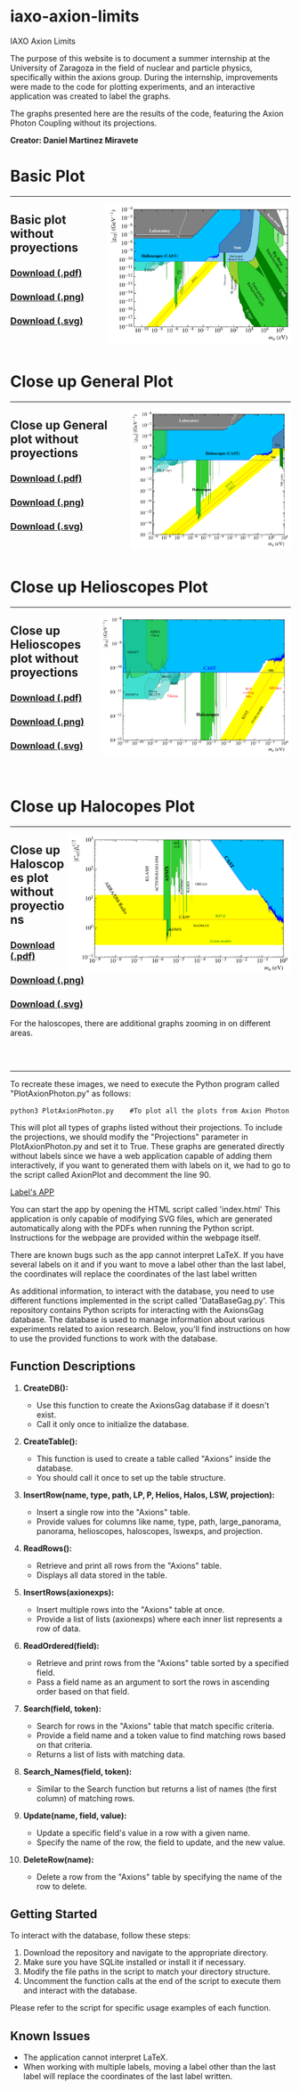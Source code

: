 # iaxo-axion-limits
IAXO Axion Limits

The purpose of this website is to document a summer internship at the University of Zaragoza in the field of nuclear and particle physics, specifically within the axions group. During the internship, improvements were made to the code for plotting experiments, and an interactive application was created to label the graphs.

The graphs presented here are the results of the code, featuring the Axion Photon Coupling without its projections.

**Creator: Daniel Martinez Miravete**

# Basic Plot
---
[<img align="right" height="250" src="Javat/plots/Labeled/AxionPhoton_large_panorama.svg">](https://github.com/DanielMartinezMiravete/Axion_Limits_Memory/blob/main/Javat/plots/Labeled/AxionPhoton_large_panoramalabeled.svg)

## Basic plot without proyections

### [Download (.pdf)](https://github.com/DanielMartinezMiravete/Axion_Limits_Memory/blob/main/Javat/plots/Labeled/AxionPhoton_large_panoramalabeled.pdf)
### [Download (.png)](https://github.com/DanielMartinezMiravete/Axion_Limits_Memory/blob/main/Javat/plots/Labeled/AxionPhoton_large_panorama.png)
### [Download (.svg)](https://github.com/DanielMartinezMiravete/Axion_Limits_Memory/blob/main/Javat/plots/Labeled/AxionPhoton_large_panorama.svg)

### &nbsp;

# Close up General Plot
---
[<img align="right" height="250" src="Javat/plots/Labeled/AxionPhoton_panorama.svg">](https://github.com/DanielMartinezMiravete/Axion_Limits_Memory/blob/main/Javat/plots/Labeled/AxionPhoton_panoramalabeled.svg)

## Close up General plot without proyections

### [Download (.pdf)](https://github.com/DanielMartinezMiravete/Axion_Limits_Memory/blob/main/Javat/plots/Labeled/AxionPhoton_panoramalabeled.pdf)
### [Download (.png)](https://github.com/DanielMartinezMiravete/Axion_Limits_Memory/blob/main/Javat/plots/Labeled/AxionPhoton_panorama.png)
### [Download (.svg)](https://github.com/DanielMartinezMiravete/Axion_Limits_Memory/blob/main/Javat/plots/Labeled/AxionPhoton_panorama.svg)

### &nbsp;

# Close up Helioscopes Plot
---
[<img align="right" height="250" src="Javat/plots/Labeled/AxionPhoton_helioscopes.svg">](https://github.com/DanielMartinezMiravete/Axion_Limits_Memory/blob/main/Javat/plots/Labeled/AxionPhoton_helioscopes.svg)

## Close up Helioscopes plot without proyections

### [Download (.pdf)](https://github.com/DanielMartinezMiravete/Axion_Limits_Memory/blob/main/Javat/plots/Labeled/AxionPhoton_helioscopeslabeled.pdf)
### [Download (.png)](https://github.com/DanielMartinezMiravete/Axion_Limits_Memory/blob/main/Javat/plots/Labeled/AxionPhoton_helioscopes.png)
### [Download (.svg)](https://github.com/DanielMartinezMiravete/Axion_Limits_Memory/blob/main/Javat/plots/Labeled/AxionPhoton_helioscopes.svg)

### &nbsp;
# Close up Halocopes Plot
---
[<img align="right" height="250" src="Javat/plots/Labeled/AxionPhoton_haloscopes.svg">](https://github.com/DanielMartinezMiravete/Axion_limts_Mermory/blob/main/Javat/plots/Labeled/AxionPhoton_haloscopes.svg)

## Close up Haloscopes plot without proyections

### [Download (.pdf)](https://github.com/DanielMartinezMiravete/Axion_Limits_Memory/blob/main/Javat/plots/Labeled/AxionPhoton_haloscopeslabeled.pdf)
### [Download (.png)](https://github.com/DanielMartinezMiravete/Axion_Limits_Memory/blob/main/Javat/plots/Labeled/AxionPhoton_haloscopes.png) 
### [Download (.svg)](https://github.com/DanielMartinezMiravete/Axion_Limits_Memory/blob/main/Javat/plots/Labeled/AxionPhoton_haloscopes.svg)
For the haloscopes, there are additional graphs zooming in on different areas.
### &nbsp;

---

To recreate these images, we need to execute the Python program called "PlotAxionPhoton.py" as follows:
```
python3 PlotAxionPhoton.py    #To plot all the plots from Axion Photon 
```
This will plot all types of graphs listed without their projections. To include the projections, we should modify the "Projections" parameter in PlotAxionPhoton.py and set it to True.
These graphs are generated directly without labels since we have a web application capable of adding them interactively, if you want to generated them with labels on it, we had to go to the script called AxionPlot and decomment the line 90.

[Label's APP](https://danielmartinezmiravete.github.io/Labels-App/)

You can start the app by opening the HTML script called 'index.html'
This application is only capable of modifying SVG files, which are generated automatically along with the PDFs when running the Python script. Instructions for the webpage are provided within the webpage itself.

There are known bugs such as the app cannot interpret LaTeX. If you have several labels on it and if you want to move a label other than the last label, the coordinates will replace the coordinates of the last label written

As additional information, to interact with the database, you need to use different functions implemented in the script called 'DataBaseGag.py'.
This repository contains Python scripts for interacting with the AxionsGag database. The database is used to manage information about various experiments related to axion research. Below, you'll find instructions on how to use the provided functions to work with the database.

## Function Descriptions

1. **CreateDB():**
   - Use this function to create the AxionsGag database if it doesn't exist.
   - Call it only once to initialize the database.

2. **CreateTable():**
   - This function is used to create a table called "Axions" inside the database.
   - You should call it once to set up the table structure.

3. **InsertRow(name, type, path, LP, P, Helios, Halos, LSW, projection):**
   - Insert a single row into the "Axions" table.
   - Provide values for columns like name, type, path, large_panorama, panorama, helioscopes, haloscopes, lswexps, and projection.

4. **ReadRows():**
   - Retrieve and print all rows from the "Axions" table.
   - Displays all data stored in the table.

5. **InsertRows(axionexps):**
   - Insert multiple rows into the "Axions" table at once.
   - Provide a list of lists (axionexps) where each inner list represents a row of data.

6. **ReadOrdered(field):**
   - Retrieve and print rows from the "Axions" table sorted by a specified field.
   - Pass a field name as an argument to sort the rows in ascending order based on that field.

7. **Search(field, token):**
   - Search for rows in the "Axions" table that match specific criteria.
   - Provide a field name and a token value to find matching rows based on that criteria.
   - Returns a list of lists with matching data.

8. **Search_Names(field, token):**
   - Similar to the Search function but returns a list of names (the first column) of matching rows.

9. **Update(name, field, value):**
   - Update a specific field's value in a row with a given name.
   - Specify the name of the row, the field to update, and the new value.

10. **DeleteRow(name):**
    - Delete a row from the "Axions" table by specifying the name of the row to delete.

## Getting Started

To interact with the database, follow these steps:

1. Download the repository and navigate to the appropriate directory.
2. Make sure you have SQLite installed or install it if necessary.
3. Modify the file paths in the script to match your directory structure.
4. Uncomment the function calls at the end of the script to execute them and interact with the database.

Please refer to the script for specific usage examples of each function.

## Known Issues

- The application cannot interpret LaTeX.
- When working with multiple labels, moving a label other than the last label will replace the coordinates of the last label written.

